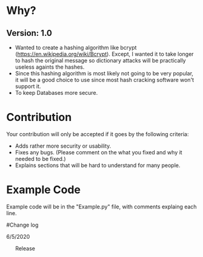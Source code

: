 # Why?
## Version: 1.0

* Wanted to create a hashing algorithm like bcrypt (https://en.wikipedia.org/wiki/Bcrypt). Except, I wanted it to take longer to hash the original message so dictionary attacks will be practically useless againts the hashes.
* Since this hashing algorithm is most likely not going to be very popular, it will be a good choice to use since most hash cracking software won't support it.
* To keep Databases more secure.
# Contribution

Your contribution will only be accepted if it goes by the following criteria:
* Adds rather more security or usability.
* Fixes any bugs. (Please comment on the what you fixed and why it needed to be fixed.)
* Explains sections that will be hard to understand for many people.
# Example Code

Example code will be in the "Example.py" file, with comments explaing each line.

#Change log

6/5/2020

&nbsp;&nbsp;&nbsp;&nbsp;&nbsp;&nbsp;Release

